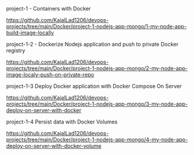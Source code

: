 project-1 - Containers with Docker

https://github.com/KajalLad1206/devops-projects/tree/main/Docker/project-1-nodejs-app-mongo/1-my-node-app-build-image-locally

project-1-2 - Dockerize Nodejs application and push to private Docker registry

https://github.com/KajalLad1206/devops-projects/tree/main/Docker/project-1-nodejs-app-mongo/2-my-node-app-image-localy-push-on-private-repo

project-1-3 Deploy Docker application with Docker Compose On Server

https://github.com/KajalLad1206/devops-projects/tree/main/Docker/project-1-nodejs-app-mongo/3-my-node-app-deploy-on-server-with-docker

project-1-4 Persist data with Docker Volumes

https://github.com/KajalLad1206/devops-projects/tree/main/Docker/project-1-nodejs-app-mongo/4-my-node-app-deploy-on-server-with-docker-volume
